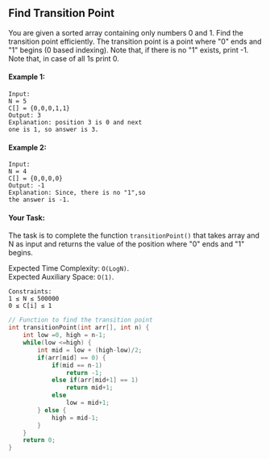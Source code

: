 ## Find Transition Point

You are given a sorted array containing only numbers 0 and 1. Find the transition point efficiently. The transition point is a point where "0" ends and "1" begins (0 based indexing).
Note that, if there is no "1" exists, print -1.
Note that, in case of all 1s print 0.

#### Example 1:

```
Input:
N = 5
C[] = {0,0,0,1,1}
Output: 3
Explanation: position 3 is 0 and next
one is 1, so answer is 3.
```

#### Example 2:

```
Input:
N = 4
C[] = {0,0,0,0}
Output: -1
Explanation: Since, there is no "1",so
the answer is -1.
```

#### Your Task:

The task is to complete the function `transitionPoint()` that takes array and N as input and returns the value of the position where "0" ends and "1" begins.

Expected Time Complexity: `O(LogN)`.  
Expected Auxiliary Space: `O(1)`.

```
Constraints:
1 ≤ N ≤ 500000
0 ≤ C[i] ≤ 1
```

```c++
// Function to find the transition point
int transitionPoint(int arr[], int n) {
    int low =0, high = n-1;
    while(low <=high) {
        int mid = low + (high-low)/2;
        if(arr[mid] == 0) {
            if(mid == n-1)
                return -1;
            else if(arr[mid+1] == 1)
                return mid+1;
            else
                low = mid+1;
        } else {
            high = mid-1;
        }
    }
    return 0;
}
```
